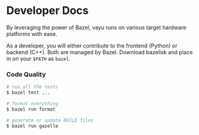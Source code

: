 # Developer Docs

By leveraging the power of Bazel, vayu runs on various target hardware platforms with ease.

As a developer, you will either contribute to the frontend (Python) or backend (C++). Both are managed by Bazel. Download bazelisk and place in on your `$PATH` as `bazel`.


### Code Quality

```bash
# run all the tests
$ bazel test ...

# format everything
$ bazel run format

# generate or update BUILD files
$ bazel run gazelle
```
